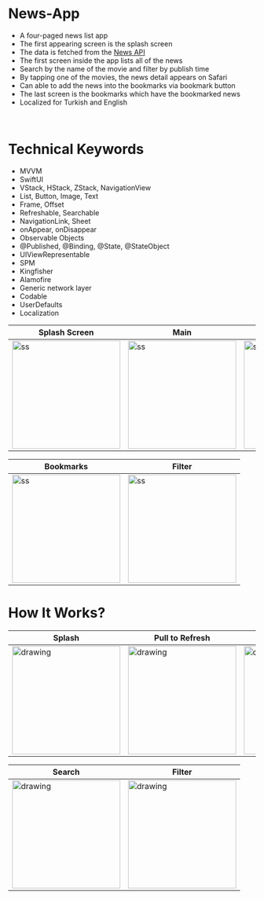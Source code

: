 # **News-App**
- A four-paged news list app
- The first appearing screen is the splash screen
- The data is fetched from the [News API](https://newsapi.org/)
- The first screen inside the app lists all of the news 
- Search by the name of the movie and filter by publish time
- By tapping one of the movies, the news detail appears on Safari
- Can able to add the news into the bookmarks via bookmark button
- The last screen is the bookmarks which have the bookmarked news
- Localized for Turkish and English
</br>

# **Technical Keywords**
- MVVM
- SwiftUI
- VStack, HStack, ZStack, NavigationView
- List, Button, Image, Text
- Frame, Offset
- Refreshable, Searchable
- NavigationLink, Sheet
- onAppear, onDisappear
- Observable Objects
- @Published, @Binding, @State, @StateObject
- UIViewRepresentable
- SPM
- Kingfisher
- Alamofire
- Generic network layer
- Codable
- UserDefaults
- Localization

<div align="center">

| Splash Screen  | Main | Search | 
| ------------- | ------------- | ------------- |
| <img src="https://user-images.githubusercontent.com/56412838/184756374-a771db2a-9e50-4d3d-ab95-4a256fdda1e7.png" alt="ss" width="220"/> | <img src="https://user-images.githubusercontent.com/56412838/184755886-a448c881-df70-4190-926a-163594223a99.png" alt="ss" width="220"/>  | <img src="https://user-images.githubusercontent.com/56412838/184755794-eaec5959-4221-4cc8-8d24-86e471ec58ed.png" alt="ss" width="220"/>  |


| Bookmarks  |  Filter |
| ------------- | ------------- |
| <img src="https://user-images.githubusercontent.com/56412838/184755984-169e0e91-4782-4206-978f-0b3012993d65.png" alt="ss" width="220"/> | <img src="https://user-images.githubusercontent.com/56412838/184756217-d3529bad-4ab1-491c-aabe-859cdd097534.png" alt="ss" width="220"/>  |

</div>

# **How It Works?**

<div align="center">

| Splash  | Pull to Refresh | Open Link | 
| ------------- | ------------- | ------------- |
| <img src="https://user-images.githubusercontent.com/56412838/184756639-bd1fd14c-b494-456f-b613-38ecd3107ed1.gif" alt="drawing" width="220"/> | <img src="https://user-images.githubusercontent.com/56412838/184756714-2db91309-a4e1-4c7e-8c18-5b489b055795.gif" alt="drawing" width="220"/>  | <img src="https://user-images.githubusercontent.com/56412838/184757359-0bfa8695-d285-4fd4-96e0-c4a226635b72.gif" alt="drawing" width="220"/>  |

| Search  | Filter |
| ------------- | ------------- |
| <img src="https://user-images.githubusercontent.com/56412838/184756583-cbd93834-cc6d-4a1a-89b3-d1777e96b716.gif" alt="drawing" width="220"/>  | <img src="https://user-images.githubusercontent.com/56412838/184756528-d3494538-02d8-474d-b8d8-b0b52a5f76f9.gif" alt="drawing" width="220"/>  |

</div>

